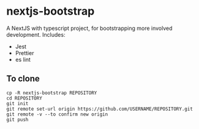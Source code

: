 # nextjs-bootstrap

A NextJS with typescript project, for bootstrapping more involved development. Includes:

- Jest
- Prettier
- es lint

## To clone

```
cp -R nextjs-bootstrap REPOSITORY
cd REPOSITORY
git init
git remote set-url origin https://github.com/USERNAME/REPOSITORY.git
git remote -v --to confirm new origin
git push
```
